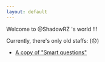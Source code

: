 ```yaml
---
layout: default
---
```


Welcome to @ShadowRZ 's world !!!

Currently, there's only old staffs: (:disappointed:)
* [A copy of "Smart questions"](smart-questions.md)
